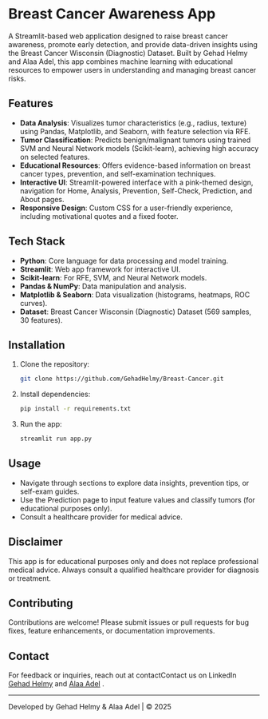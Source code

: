 # Breast Cancer Awareness App

A Streamlit-based web application designed to raise breast cancer awareness, promote early detection, and provide data-driven insights using the Breast Cancer Wisconsin (Diagnostic) Dataset. Built by Gehad Helmy and Alaa Adel, this app combines machine learning with educational resources to empower users in understanding and managing breast cancer risks.

## Features
- **Data Analysis**: Visualizes tumor characteristics (e.g., radius, texture) using Pandas, Matplotlib, and Seaborn, with feature selection via RFE.
- **Tumor Classification**: Predicts benign/malignant tumors using trained SVM and Neural Network models (Scikit-learn), achieving high accuracy on selected features.
- **Educational Resources**: Offers evidence-based information on breast cancer types, prevention, and self-examination techniques.
- **Interactive UI**: Streamlit-powered interface with a pink-themed design, navigation for Home, Analysis, Prevention, Self-Check, Prediction, and About pages.
- **Responsive Design**: Custom CSS for a user-friendly experience, including motivational quotes and a fixed footer.

## Tech Stack
- **Python**: Core language for data processing and model training.
- **Streamlit**: Web app framework for interactive UI.
- **Scikit-learn**: For RFE, SVM, and Neural Network models.
- **Pandas & NumPy**: Data manipulation and analysis.
- **Matplotlib & Seaborn**: Data visualization (histograms, heatmaps, ROC curves).
- **Dataset**: Breast Cancer Wisconsin (Diagnostic) Dataset (569 samples, 30 features).

## Installation
1. Clone the repository:
   ```bash
   git clone https://github.com/GehadHelmy/Breast-Cancer.git
   ```
2. Install dependencies:
   ```bash
   pip install -r requirements.txt
   ```
3. Run the app:
   ```bash
   streamlit run app.py
   ```

## Usage
- Navigate through sections to explore data insights, prevention tips, or self-exam guides.
- Use the Prediction page to input feature values and classify tumors (for educational purposes only).
- Consult a healthcare provider for medical advice.

## Disclaimer
This app is for educational purposes only and does not replace professional medical advice. Always consult a qualified healthcare provider for diagnosis or treatment.

## Contributing
Contributions are welcome! Please submit issues or pull requests for bug fixes, feature enhancements, or documentation improvements.

## Contact
For feedback or inquiries, reach out at contactContact us on LinkedIn  [Gehad Helmy](https://www.linkedin.com/in/gehad-helmy-505445296/) and  [Alaa Adel](http://linkedin.com/in/alaa-adel-64735034b)
        .

---

Developed by Gehad Helmy & Alaa Adel | © 2025
